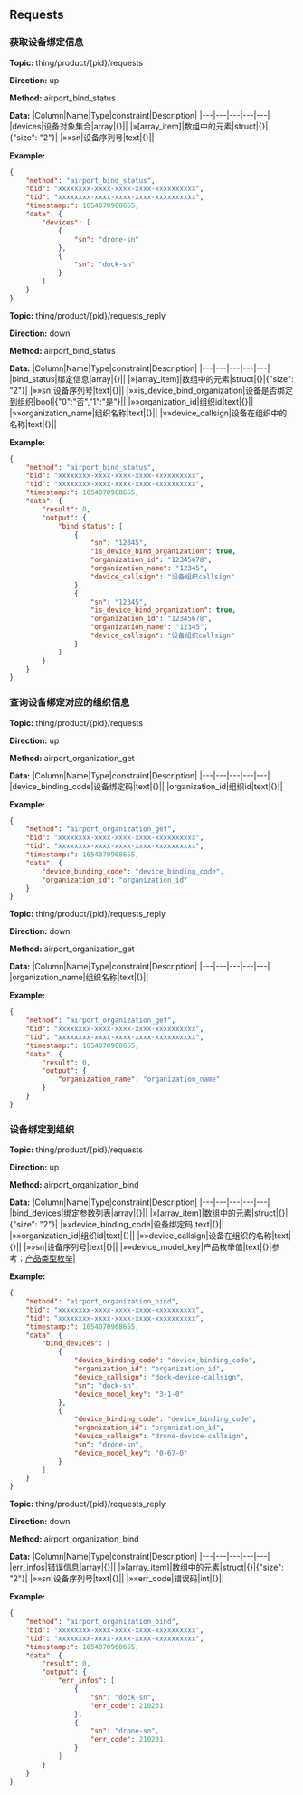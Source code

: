 






 ## Requests

### 获取设备绑定信息
**Topic:** thing/product/{pid}/requests

**Direction:** up

**Method:** airport_bind_status

**Data:**
|Column|Name|Type|constraint|Description|
|---|---|---|---|---|
  |devices|设备对象集合|array|{}||
|»[array_item]|数组中的元素|struct|{}|{"size": "2"}|
|»»sn|设备序列号|text|{}||

         
    

 
 
**Example:** 
```json
{
	"method": "airport_bind_status",
	"bid": "xxxxxxxx-xxxx-xxxx-xxxx-xxxxxxxxxx",
	"tid": "xxxxxxxx-xxxx-xxxx-xxxx-xxxxxxxxxx",
	"timestamp:": 1654070968655,
	"data": {
		"devices": [
			{
				"sn": "drone-sn"
			},
			{
				"sn": "dock-sn"
			}
		]
	}
}
```



**Topic:** thing/product/{pid}/requests_reply

**Direction:** down

**Method:** airport_bind_status

**Data:**
|Column|Name|Type|constraint|Description|
|---|---|---|---|---|
  |bind_status|绑定信息|array|{}||
|»[array_item]|数组中的元素|struct|{}|{"size": "2"}|
|»»sn|设备序列号|text|{}||
|»»is_device_bind_organization|设备是否绑定到组织|bool|{&#34;0&#34;:&#34;否&#34;,&#34;1&#34;:&#34;是&#34;}||
|»»organization_id|组织id|text|{}||
|»»organization_name|组织名称|text|{}||
|»»device_callsign|设备在组织中的名称|text|{}||

         
    

 
 
**Example:** 
```json
{
	"method": "airport_bind_status",
	"bid": "xxxxxxxx-xxxx-xxxx-xxxx-xxxxxxxxxx",
	"tid": "xxxxxxxx-xxxx-xxxx-xxxx-xxxxxxxxxx",
	"timestamp:": 1654070968655,
	"data": {
		"result": 0,
		"output": {
			"bind_status": [
				{
					"sn": "12345",
					"is_device_bind_organization": true,
					"organization_id": "12345678",
					"organization_name": "12345",
					"device_callsign": "设备组织callsign"
				},
				{
					"sn": "12345",
					"is_device_bind_organization": true,
					"organization_id": "12345678",
					"organization_name": "12345",
					"device_callsign": "设备组织callsign"
				}
			]
		}
	}
}
```


### 查询设备绑定对应的组织信息
**Topic:** thing/product/{pid}/requests

**Direction:** up

**Method:** airport_organization_get

**Data:**
|Column|Name|Type|constraint|Description|
|---|---|---|---|---|
|device_binding_code|设备绑定码|text|{}||
|organization_id|组织id|text|{}||

 
 
**Example:** 
```json
{
	"method": "airport_organization_get",
	"bid": "xxxxxxxx-xxxx-xxxx-xxxx-xxxxxxxxxx",
	"tid": "xxxxxxxx-xxxx-xxxx-xxxx-xxxxxxxxxx",
	"timestamp:": 1654070968655,
	"data": {
		"device_binding_code": "device_binding_code",
		"organization_id": "organization_id"
	}
}
```



**Topic:** thing/product/{pid}/requests_reply

**Direction:** down

**Method:** airport_organization_get

**Data:**
|Column|Name|Type|constraint|Description|
|---|---|---|---|---|
|organization_name|组织名称|text|{}||

 
 
**Example:** 
```json
{
	"method": "airport_organization_get",
	"bid": "xxxxxxxx-xxxx-xxxx-xxxx-xxxxxxxxxx",
	"tid": "xxxxxxxx-xxxx-xxxx-xxxx-xxxxxxxxxx",
	"timestamp:": 1654070968655,
	"data": {
		"result": 0,
		"output": {
			"organization_name": "organization_name"
		}
	}
}
```


### 设备绑定到组织
**Topic:** thing/product/{pid}/requests

**Direction:** up

**Method:** airport_organization_bind

**Data:**
|Column|Name|Type|constraint|Description|
|---|---|---|---|---|
  |bind_devices|绑定参数列表|array|{}||
|»[array_item]|数组中的元素|struct|{}|{"size": "2"}|
|»»device_binding_code|设备绑定码|text|{}||
|»»organization_id|组织id|text|{}||
|»»device_callsign|设备在组织的名称|text|{}||
|»»sn|设备序列号|text|{}||
|»»device_model_key|产品枚举值|text|{}|参考：[产品类型枚举](https://developer.dji.com/doc/cloud-api-tutorial/cn/specification/product-type-enumerate.html)|

         
    

 
 
**Example:** 
```json
{
	"method": "airport_organization_bind",
	"bid": "xxxxxxxx-xxxx-xxxx-xxxx-xxxxxxxxxx",
	"tid": "xxxxxxxx-xxxx-xxxx-xxxx-xxxxxxxxxx",
	"timestamp:": 1654070968655,
	"data": {
		"bind_devices": [
			{
				"device_binding_code": "device_binding_code",
				"organization_id": "organization_id",
				"device_callsign": "dock-device-callsign",
				"sn": "dock-sn",
				"device_model_key": "3-1-0"
			},
			{
				"device_binding_code": "device_binding_code",
				"organization_id": "organization_id",
				"device_callsign": "drone-device-callsign",
				"sn": "drone-sn",
				"device_model_key": "0-67-0"
			}
		]
	}
}
```



**Topic:** thing/product/{pid}/requests_reply

**Direction:** down

**Method:** airport_organization_bind

**Data:**
|Column|Name|Type|constraint|Description|
|---|---|---|---|---|
  |err_infos|错误信息|array|{}||
|»[array_item]|数组中的元素|struct|{}|{"size": "2"}|
|»»sn|设备序列号|text|{}||
|»»err_code|错误码|int|{}||

         
    

 
 
**Example:** 
```json
{
	"method": "airport_organization_bind",
	"bid": "xxxxxxxx-xxxx-xxxx-xxxx-xxxxxxxxxx",
	"tid": "xxxxxxxx-xxxx-xxxx-xxxx-xxxxxxxxxx",
	"timestamp:": 1654070968655,
	"data": {
		"result": 0,
		"output": {
			"err_infos": [
				{
					"sn": "dock-sn",
					"err_code": 210231
				},
				{
					"sn": "drone-sn",
					"err_code": 210231
				}
			]
		}
	}
}
```



